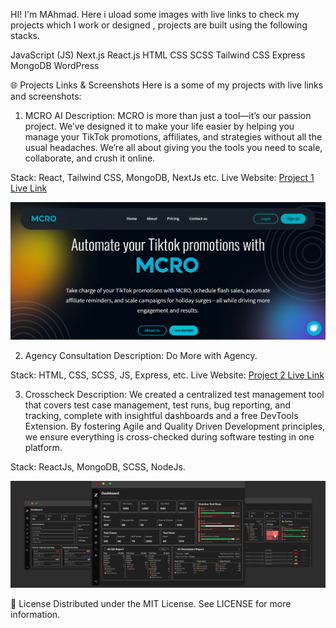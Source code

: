 HI! I'm MAhmad. Here i uload some images with live links to check my projects which I work or designed , projects are built using the following stacks.

JavaScript (JS)
Next.js
React.js
HTML
CSS
SCSS
Tailwind CSS
Express
MongoDB
WordPress 


🌐 Projects Links & Screenshots
Here is a some of my projects with live links and screenshots:

1. MCRO AI
Description: MCRO is more than just a tool—it’s our passion project. We’ve designed it to make your life easier by helping you manage your TikTok promotions, affiliates, and strategies without all the usual headaches. We’re all about giving you the tools you need to scale, collaborate, and crush it online.


Stack: React, Tailwind CSS, MongoDB, NextJs etc.
Live Website: [Project 1 Live Link](https://mcro.ai/)

![Project 1 Screenshot](./assets/mcroai.PNG)

2. Agency Consultation
Description: Do More with Agency.


Stack: HTML, CSS, SCSS, JS, Express, etc.
Live Website: [Project 2 Live Link](https://agencymarket.netlify.app/)


3. Crosscheck
Description: We created a centralized test management tool that covers test case management, test runs, bug reporting, and tracking, complete with insightful dashboards and a free DevTools Extension. By fostering Agile and Quality Driven Development principles, we ensure everything is cross-checked during software testing in one platform.


Stack: ReactJs, MongoDB, SCSS, NodeJs.

![Project 1 Screenshot](./assets/crosscheckbyahmad.PNG)







📝 License
Distributed under the MIT License. See LICENSE for more information.
